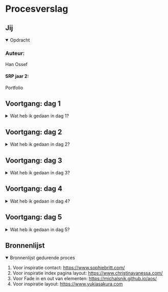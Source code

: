 # Procesverslag 

## Jij

<details open>
<summary> Opdracht</summary>

### Auteur:
Han Ossef

#### SRP jaar 2:
Portfolio 

</details>




## Voortgang: dag 1

<details>
<summary>Wat heb ik gedaan in dag 1?</summary>

### Stand van zaken
In dag 1 heb ik inspiratie gezocht voor mijn portfolio website. Er zijn vele mooie manieren zoals de portfolio websites van Christina Vanessa en Sophie Brittain. De website van Yuki Asakura is de winnaar voor mij en die heb ik als inspiratie gebruikt voor mijn website.
</details>



## Voortgang: dag 2

<details>
<summary>Wat heb ik gedaan in dag 2?</summary>

### Stand van zaken
<p>Tweede dag heb ik alle html elementen klaar gezet voor de index pagina. De andere pagina's ben ik nog niet aan begonnen omdat ik nog te erg twijfel over welke werken ik wil laten zien en hoe ik dat kan categoriseren. Ook ben ik begonnen aan de styling.</p>

<img src="images/dag1.png" width="375px" alt="dag 2">

</details>


## Voortgang: dag 3

<details>
<summary>Wat heb ik gedaan in dag 3?</summary>

### Stand van zaken
<p>Derde dag heb ik een dip gehad omdat ik even vast zit met mijn html. Ik weet gewoon echt niet welke design ik wil en telkens dingen verander of terug verander. Later op de dag heb ik mij even terug getrokken en even goed gekeken naar de website van Yuki Asakura. Ik heb geprobeerd om die index pagina op die manier neer te zetten.</p>

<img src="images/dag2.png" width="375px" alt="dag 3">

</details>



## Voortgang: dag 4

<details>
<summary>Wat heb ik gedaan in dag 4?</summary>

### Stand van zaken
<p>Deze dag heb ik mijn index pagina afgemaakt en werken gekozen die ik wil laten zien op mijn website waar ik erg tevreden over ben. Ik heb alle tekst uitgetypt en foto's bewerk in illustrator zodat ik het mooi kan laten zien in devices. Vervolgens heb ik alle andere pagina's in elkaar gezet en alle spellingen in het engels na laten checken</p>

<img src="images/dag3.png" width="375px" alt="dag 4">

</details>


## Voortgang: dag 5

<details>
<summary>Wat heb ik gedaan in dag 5?</summary>

### Stand van zaken

<p> Laate kleine dingentjes aangepast voor een mooiere lay-out en nog beter responsive gemaakt</p>

### Screenshot(s) van eind resultaat

<p>Desktop</p>
<img src="images/desk1.png" width="375px" alt="Desktop">
<img src="images/desk2.png" width="375px" alt="Desktop">

<p>Mobiel</p>
<img src="images/mob1.png" width="375px" alt="Mobiel">
<img src="images/mob2.png" width="375px" alt="Mobiel">

<p>Tablet</p>
<img src="images/tablet1.png" width="375px" alt="Tablet">

</details>


## Bronnenlijst

<details open>
<summary>Bronnenlijst gedurende proces</summary>

1. Voor inspiratie contact: https://www.sophiebritt.com/
2. Voor inspiratie index pagina layout: https://www.christinavanessa.com/
3. Voor Fade in en out van elementen: https://michalsnik.github.io/aos/ 
4. Voor inspiratie layout: https://www.yukiasakura.com 

</details>
